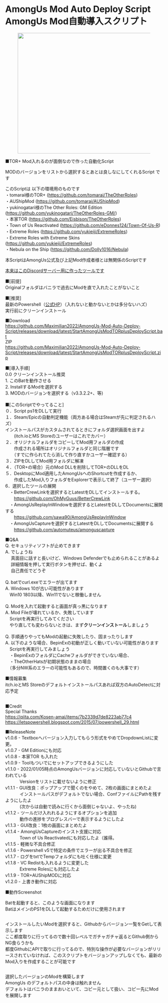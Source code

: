# AmongUs Mod Auto Deploy Script <br> AmongUs Mod自動導入スクリプト
<!-- wp:image {"id":410,"width":519,"height":386,"sizeSlug":"full","linkDestination":"none"} -->
<figure class="wp-block-image size-full is-resized"><img src="https://blog.kit-a.net/wp-content/uploads/2022/01/SnapCrab_Among-Us-Mod-Auto-Deploy-Tool_2022-1-22_21-30-48_No-00.png" alt="" class="wp-image-410" width="519" height="386"/></figure>
<!-- /wp:image -->

<!-- wp:paragraph -->
<p>■TOR+ Mod入れるのが面倒なので作った自動化Script</p>
<!-- /wp:paragraph -->

<!-- wp:paragraph -->
<p>MODのバージョンをリストから選択するとあとは良しなにしてくれるScript です</p>
<!-- /wp:paragraph -->

<!-- wp:paragraph -->
<p>このScriptは 以下の環境用のものです<br>・tomarai様のTOR+ (<a rel="noreferrer noopener" href="https://github.com/tomarai/TheOtherRoles" target="_blank">https://github.com/tomarai/TheOtherRoles</a>)<br>・AUShipMod (<a rel="noreferrer noopener" href="https://github.com/tomarai/AUShipMod" target="_blank">https://github.com/tomarai/AUShipMod</a>)<br>・yukinogatari様のThe Other Roles: GM Edition (<a href="https://github.com/yukinogatari/TheOtherRoles-GM/">https://github.com/yukinogatari/TheOtherRoles-GM/</a>)<br>・本家TOR (<a rel="noreferrer noopener" href="https://github.com/Eisbison/TheOtherRoles" target="_blank">https://github.com/Eisbison/TheOtherRoles</a>)<br>・Town of Us Reactivated (<a rel="noreferrer noopener" href="https://github.com/eDonnes124/Town-Of-Us-R" target="_blank">https://github.com/eDonnes124/Town-Of-Us-R</a>)<br>・Extreme Roles (<a rel="noreferrer noopener" href="https://github.com/yukieiji/ExtremeRoles" target="_blank">https://github.com/yukieiji/ExtremeRoles</a>)<br>・Extreme Roles with Extreme Skins (<a rel="noreferrer noopener" href="https://github.com/yukieiji/ExtremeRoles" target="_blank">https://github.com/yukieiji/ExtremeRoles</a>)<br>・Nebula on the Ship (<a rel="noreferrer noopener" href="https://github.com/Dolly1016/Nebula" target="_blank">https://github.com/Dolly1016/Nebula</a>)</p>


<!-- /wp:paragraph -->

<!-- wp:paragraph -->
<p>本ScriptはAmongUs公式及び上記Mod作成者様とは無関係のScriptです</p>
<p><a href="https://disboard.org/ja/server/906600951924793444" target="_blank" rel="noreferrer noopener">本来はこのDiscordサーバー用に作ったツールです</a></p>
<!-- /wp:paragraph -->


<!-- wp:paragraph -->
<p>■[前提]<br>Originalフォルダはバニラで過去にModを直で入れたことがないこと </p>
<!-- /wp:paragraph -->

<!-- wp:paragraph -->
<p>■[推奨]<br>最新のPowershell（<a rel="noreferrer noopener" href="https://github.com/PowerShell/PowerShell/releases/tag/v7.2.1" target="_blank">公式HP</a>）（入れないと動かないとかは多分ないハズ）<br>実行前にクリーンインストール</p>
<!-- /wp:paragraph -->

<p>■Download<br>
<a href="https://github.com/Maximilian2022/AmongUs-Mod-Auto-Deploy-Script/releases/download/latest/StartAmongUsModTORplusDeployScript.bat" target="_blank" rel="noreferrer noopener">https://github.com/Maximilian2022/AmongUs-Mod-Auto-Deploy-Script/releases/download/latest/StartAmongUsModTORplusDeployScript.bat</a>
<br>ZIP<br>
<a href="https://github.com/Maximilian2022/AmongUs-Mod-Auto-Deploy-Script/releases/download/latest/StartAmongUsModTORplusDeployScript.zip" target="_blank" rel="noreferrer noopener">https://github.com/Maximilian2022/AmongUs-Mod-Auto-Deploy-Script/releases/download/latest/StartAmongUsModTORplusDeployScript.zip</a>
</p>
<!-- wp:paragraph -->
<p>■[導入手順] <br>0.0 クリーンインストール推奨 <br>1. このBatを動作させる <br>2. InstallするModを選択する<br>3. MODのバージョンを選択する（v3.3.2.2+、等) <br><br>■[このScriptでやってること] <br>０．Script ps1をDLして実行<br>１．Steam/Epicの自動判定機能（両方ある場合はSteamが先に判定されるハズ）<br>       インストールパスがカスタムされてるときにフォルダ選択画面を出すよ <br>　　(itch.ioとMS Storeのユーザーはこれでカバー）<br>２．オリジナルフォルダをコピーしてMod用フォルダの作成<br>　　作成される場所はオリジナルフォルダと同じ階層です<br>　　（すでに作られてたら消して作り直すかユーザー確認する） <br>３．ZIPをDLしてMod用フォルダに解凍 <br>４．（TOR+の場合）元のMod DLLを削除してTOR+のDLLをDL <br>５．DesktopにMod適用したAmongUsへのShortcutを作成するか、<br>　　作成したMod入りフォルダをExplorerで表示して終了（ユーザー選択）<br>6．選択したツールの展開<br>　・BetterCrewLinkを選択するとLatestをDLしてインストールする。<br>　　<a rel="noreferrer noopener" href="https://github.com/OhMyGuus/BetterCrewLink" target="_blank">https://github.com/OhMyGuus/BetterCrewLink</a><br>　・AmongUsReplayInWindowを選択するとLatestをDLしてDocumentsに展開する<br>　　<a rel="noreferrer noopener" href="https://github.com/sawa90/AmongUsReplayInWindow" target="_blank">https://github.com/sawa90/AmongUsReplayInWindow</a><br>　・AmongUsCaptureを選択するとLatestをDLしてDocumentsに展開する<br>　　<a href="https://github.com/automuteus/amonguscapture" target="_blank" rel="noreferrer noopener">https://github.com/automuteus/amonguscapture</a></p>
<!-- /wp:paragraph -->


<!-- wp:paragraph -->
<p>■Q&amp;A <br>Q. セキュリティソフトが止めてきます<br>A. でしょうね<br>　 真面目に話すと長いけど、Windows Defenderでも止められることがあるよ<br>　 詳細情報を押して実行ボタンを押せば、動くよ<br>　 自己責任でどうぞ<br><br>Q. batでcurl.exeでエラーが出てます<br>A. Windows 10が古い可能性があります<br>　Win10 1803以降、Win11でないと稼働しません<br><br>Q. Modを入れて起動すると画面が真っ黒になります <br>A. Mod Fileが壊れているか、失敗しています<br>　Scriptを再実行してみてください<br>　やり直しても変わらないときは、まず<strong>クリーンインストール</strong>しましょう<br><br>Q. 手順通りやってもModの起動に失敗したり、固まったりします <br>A. 以下のような場合、BepinExの初動が正しく動いていない可能性があります<br>　Scriptを再実行してみましょう<br>　・BepinExのフォルダにCacheフォルダができていない場合、<br>　・TheOtherHatsが初期状態のままの場合<br>　（多分NW系のエラーの可能性もあるので、時間置くのも大事です）</p>
<!-- /wp:paragraph -->

<!-- wp:paragraph -->
<p></p>
<!-- /wp:paragraph -->

<!-- wp:paragraph -->
<p>■情報募集<br>itch.ioとMS Storeのデフォルトインストールパスあれば双方のAutoDetectに対応予定</p>
<!-- /wp:paragraph -->

<!-- wp:paragraph -->
<p><br>■Credit<br>Special Thanks <br><a href="https://qiita.com/Kosen-amai/items/7b2339d7de8223ab77c4" target="_blank" rel="noreferrer noopener">https://qiita.com/Kosen-amai/items/7b2339d7de8223ab77c4</a><br><a href="https://letspowershell.blogspot.com/2015/07/powershell_29.html" target="_blank" rel="noreferrer noopener">https://letspowershell.blogspot.com/2015/07/powershell_29.html</a></p>
<!-- /wp:paragraph -->

<!-- wp:paragraph -->
<p></p>
<!-- /wp:paragraph -->

<!-- wp:paragraph -->
<p>■ReleaseNote<br>v1.0.6 - Textboxへバージョン入力してもらう形式をやめてDropdownListに変更。<br>v1.0.7 - GM Editionにも対応<br>v1.0.8 - 本家TOR も入れた<br>v1.0.9 - Toolもついでにセットアップできるようにした<br>v1.1.0 - 2022/01/05時点のAmongUsバージョンに対応していないとGithubで言われている<br>　　　  Versionをリストに載せないように修正<br>v1.1.1 - GUI改良：ポップアップで聞くのをやめて、2枚の画面にまとめたよ<br>　　　  インストールパスがデフォルトでない場合、ConfファイルにPathを残すようにしたよ<br>　　　  (次からは自動で読みに行くから面倒じゃないよ、やったね)<br>v1.1.2 - ツールだけ入れれるようにするオプションを追加<br>　　　  動作の進捗をプログレスバーで表示するようにしたよ<br>v1.1.3 - GUI改良：1枚の画面にまとめたよ<br>v1.1.4 - AmongUsCaptureのインスト支援に対応<br>　　　  Town of Us Reactivatedにも対応したよ（誰得。<br>v1.1.5 - 軽微な不具合修正<br>v1.1.6 - Powershell v5で特定の条件でエラーが出る不具合を修正<br>v1.1.7 - ログをtxtでTempフォルダにも吐く仕様に変更<br>v1.1.8 - VC Redistも入れるように変更した<br>　　　  Extreme Rolesにも対応したよ<br>v1.1.9 - TOR+AUShipMODに対応<br>v1.2.0 - 上書き動作に対応</p>
<!-- /wp:paragraph -->

<!-- wp:paragraph -->
<p>■動作Screenshot</p>
<!-- /wp:paragraph -->

<!-- wp:paragraph -->
<p>Batを起動すると、このような画面になります<br>BatはメインのPS1をDLして起動するためだけに使用されます</p>
<!-- /wp:paragraph -->

<!-- wp:image {"id":413,"sizeSlug":"large","linkDestination":"none"} -->
<figure class="wp-block-image size-large"><img src="https://blog.kit-a.net/wp-content/uploads/2022/01/image-1024x329.png" alt="" class="wp-image-413"/></figure>
<!-- /wp:image -->

<!-- wp:paragraph -->
<p>インストールしたいModを選択すると、Githubからバージョン一覧をGetして表示します<br>ここ都度取りに行ってるので数十回レベルでガチャガチャ返るとGithub側からNG食らうかも<br>都度GithubにAPIで取りに行ってるので、特別な操作が必要なバージョンがリリースされていなければ、このスクリプトをバージョンアップしなくても、最新のMod入りを作成することが可能です</p>
<!-- /wp:paragraph -->

<!-- wp:image {"id":415,"sizeSlug":"large","linkDestination":"none"} -->
<figure class="wp-block-image size-large"><img src="https://blog.kit-a.net/wp-content/uploads/2022/01/image-1-1024x327.png" alt="" class="wp-image-415"/></figure>
<!-- /wp:image -->

<!-- wp:paragraph -->
<p>選択したバージョンのModを構築します<br>AmongUs のデフォルトパスの中身は触れません<br>デフォルトはバニラのままおいといて、コピー元として扱い、コピー先にModを展開します</p>
<!-- /wp:paragraph -->

<!-- wp:image {"id":416,"sizeSlug":"large","linkDestination":"none"} -->
<figure class="wp-block-image size-large"><img src="https://blog.kit-a.net/wp-content/uploads/2022/01/image-2-1024x398.png" alt="" class="wp-image-416"/></figure>
<!-- /wp:image -->
